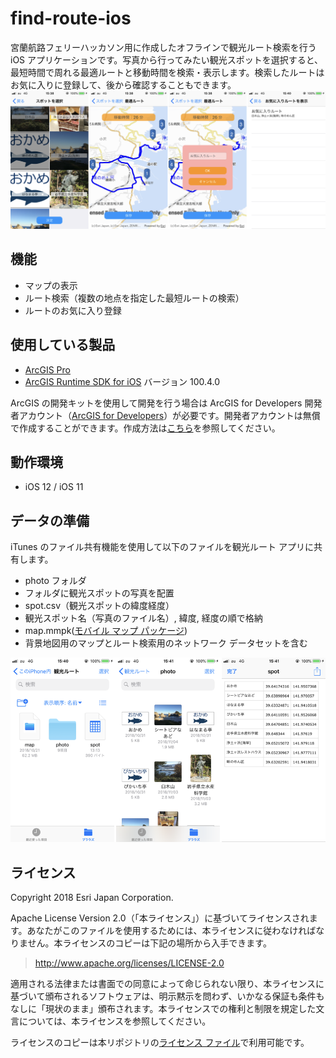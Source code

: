 # find-route-ios
宮蘭航路フェリーハッカソン用に作成したオフラインで観光ルート検索を行う iOS アプリケーションです。写真から行ってみたい観光スポットを選択すると、最短時間で周れる最適ルートと移動時間を検索・表示します。検索したルートはお気に入りに登録して、後から確認することもできます。
![find-route-ios](image/app.png)

## 機能
* マップの表示
* ルート検索（複数の地点を指定した最短ルートの検索）
* ルートのお気に入り登録

## 使用している製品
* [ArcGIS Pro](https://www.esrij.com/products/arcgis-pro)
* [ArcGIS Runtime SDK for iOS](https://www.esrij.com/products/arcgis-runtime-sdk-for-ios/) バージョン 100.4.0

ArcGIS の開発キットを使用して開発を行う場合は ArcGIS for Developers 開発者アカウント（[ArcGIS for Developers](https://developers.arcgis.com/)）が必要です。開発者アカウントは無償で作成することができます。作成方法は[こちら](http://esrijapan.github.io/arcgis-dev-resources/get-dev-account/)を参照してください。

## 動作環境
* iOS 12 / iOS 11

## データの準備
iTunes のファイル共有機能を使用して以下のファイルを観光ルート アプリに共有します。
* photo フォルダ
 * フォルダに観光スポットの写真を配置
* spot.csv（観光スポットの緯度経度）
 * 観光スポット名（写真のファイル名）, 緯度, 経度の順で格納
* map.mmpk([モバイル マップ パッケージ](http://pro.arcgis.com/ja/pro-app/help/sharing/overview/mobile-map-package.htm))
 * 背景地図用のマップとルート検索用のネットワーク データセットを含む

![find-route-ios](image/data.png)


## ライセンス
Copyright 2018 Esri Japan Corporation.

Apache License Version 2.0（「本ライセンス」）に基づいてライセンスされます。あなたがこのファイルを使用するためには、本ライセンスに従わなければなりません。本ライセンスのコピーは下記の場所から入手できます。

> http://www.apache.org/licenses/LICENSE-2.0

適用される法律または書面での同意によって命じられない限り、本ライセンスに基づいて頒布されるソフトウェアは、明示黙示を問わず、いかなる保証も条件もなしに「現状のまま」頒布されます。本ライセンスでの権利と制限を規定した文言については、本ライセンスを参照してください。

ライセンスのコピーは本リポジトリの[ライセンス ファイル](./LICENSE)で利用可能です。
